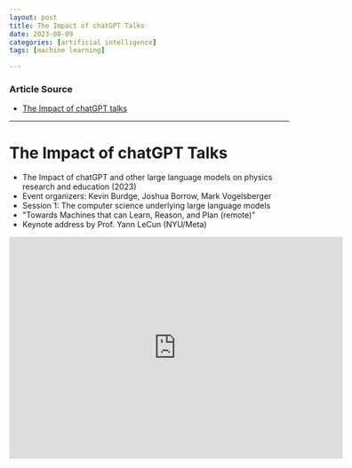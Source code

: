 ```yaml
---
layout: post
title: The Impact of chatGPT Talks
date: 2023-08-09
categories: [artificial intelligence]
tags: [machine learning]

---
```


### Article Source

* [The Impact of chatGPT talks](https://www.youtube.com/watch?v=vyqXLJsmsrk)

---

# The Impact of chatGPT Talks

* The Impact of chatGPT and other large language models on physics research and education (2023)
* Event organizers:  Kevin Burdge, Joshua Borrow, Mark Vogelsberger
* Session 1: The computer science underlying large language models
* "Towards Machines that can Learn, Reason, and Plan (remote)"
* Keynote address by Prof. Yann LeCun (NYU/Meta)


<iframe width="600" height="400" src="https://www.youtube.com/embed/vyqXLJsmsrk" title="YouTube video player" frameborder="0" allow="accelerometer; autoplay; clipboard-write; encrypted-media; gyroscope; picture-in-picture; web-share" allowfullscreen></iframe>